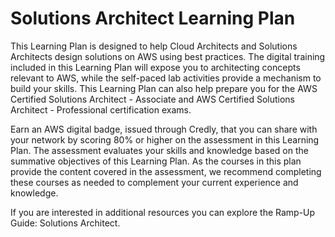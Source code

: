 # Solutions Architect Learning Plan
This Learning Plan is designed to help Cloud Architects and Solutions Architects design solutions on AWS using best practices. The digital training included in this Learning Plan will expose you to architecting concepts relevant to AWS, while the self-paced lab activities provide a mechanism to build your skills. This Learning Plan can also help prepare you for the AWS Certified Solutions Architect - Associate and AWS Certified Solutions Architect - Professional certification exams.

Earn an AWS digital badge, issued through Credly, that you can share with your network by scoring 80% or higher on the assessment in this Learning Plan. The assessment evaluates your skills and knowledge based on the summative objectives of this Learning Plan. As the courses in this plan provide the content covered in the assessment, we recommend completing these courses as needed to complement your current experience and knowledge.

If you are interested in additional resources you can explore the Ramp-Up Guide: Solutions Architect.


